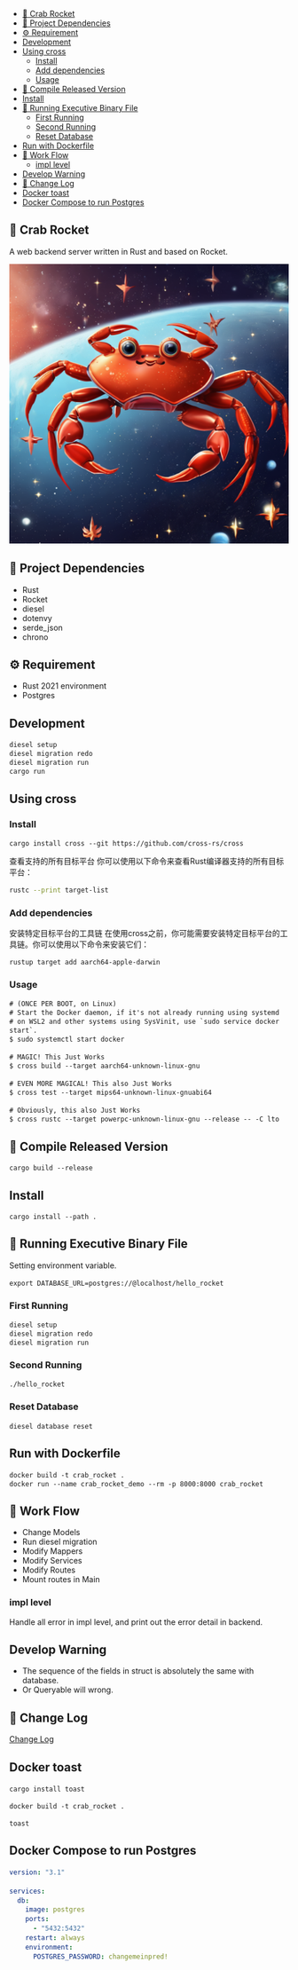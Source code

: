 - [🦀 Crab Rocket](#-crab-rocket)
- [🧩 Project Dependencies](#-project-dependencies)
- [⚙️ Requirement](#️-requirement)
- [Development](#development)
- [Using cross](#using-cross)
  - [Install](#install)
  - [Add dependencies](#add-dependencies)
  - [Usage](#usage)
- [🔧 Compile Released Version](#-compile-released-version)
- [Install](#install-1)
- [🚀 Running Executive Binary File](#-running-executive-binary-file)
  - [First Running](#first-running)
  - [Second Running](#second-running)
  - [Reset Database](#reset-database)
- [Run with Dockerfile](#run-with-dockerfile)
- [🚦 Work Flow](#-work-flow)
  - [impl level](#impl-level)
- [Develop Warning](#develop-warning)
- [📖 Change Log](#-change-log)
- [Docker toast](#docker-toast)
- [Docker Compose to run Postgres](#docker-compose-to-run-postgres)

## 🦀 Crab Rocket

A web backend server written in Rust and based on Rocket.

![crab_rocket](./assets/crab,super_moden_rocket,_fast_and_complex,_in_the_universe,_full_of_stars,_delightful.png)

## 🧩 Project Dependencies

- Rust
- Rocket
- diesel
- dotenvy
- serde_json
- chrono

## ⚙️ Requirement

- Rust 2021 environment
- Postgres

## Development

```shell
diesel setup
diesel migration redo
diesel migration run
cargo run
```

## Using cross
### Install

```shell
cargo install cross --git https://github.com/cross-rs/cross
```
查看支持的所有目标平台
你可以使用以下命令来查看Rust编译器支持的所有目标平台：

```sh
rustc --print target-list
```

### Add dependencies

安装特定目标平台的工具链
在使用cross之前，你可能需要安装特定目标平台的工具链。你可以使用以下命令来安装它们：

```shell
rustup target add aarch64-apple-darwin
```
### Usage
```shell
# (ONCE PER BOOT, on Linux)
# Start the Docker daemon, if it's not already running using systemd
# on WSL2 and other systems using SysVinit, use `sudo service docker start`.
$ sudo systemctl start docker

# MAGIC! This Just Works
$ cross build --target aarch64-unknown-linux-gnu

# EVEN MORE MAGICAL! This also Just Works
$ cross test --target mips64-unknown-linux-gnuabi64

# Obviously, this also Just Works
$ cross rustc --target powerpc-unknown-linux-gnu --release -- -C lto
```

## 🔧 Compile Released Version

```shell
cargo build --release
```

## Install

```shell
cargo install --path .
```

## 🚀 Running Executive Binary File

Setting environment variable.

`export DATABASE_URL=postgres://@localhost/hello_rocket`

### First Running

```shell
diesel setup
diesel migration redo
diesel migration run
```

### Second Running

```shell
./hello_rocket
```

### Reset Database

```shell
diesel database reset
```

## Run with Dockerfile

```shell
docker build -t crab_rocket .
docker run --name crab_rocket_demo --rm -p 8000:8000 crab_rocket
```

## 🚦 Work Flow

- Change Models
- Run diesel migration
- Modify Mappers
- Modify Services
- Modify Routes
- Mount routes in Main

### impl level

Handle all error in impl level, and print out the error detail in backend.

## Develop Warning

- The sequence of the fields in struct is absolutely the same with database.
- Or Queryable will wrong.

## 📖 Change Log

[Change Log](./CHANGELOG.md)

## Docker toast

`cargo install toast`

`docker build -t crab_rocket .`

`toast`

## Docker Compose to run Postgres

```yml
version: "3.1"

services:
  db:
    image: postgres
    ports:
      - "5432:5432"
    restart: always
    environment:
      POSTGRES_PASSWORD: changemeinpred!
```
